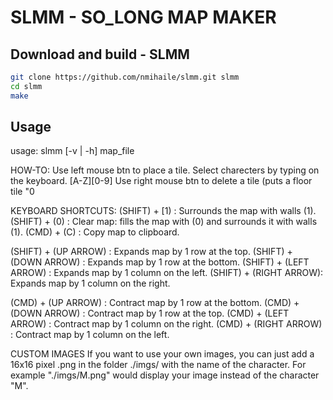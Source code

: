 # SLMM - SO_LONG MAP MAKER

## Download and build - SLMM
```bash
git clone https://github.com/nmihaile/slmm.git slmm
cd slmm
make
```

## Usage
usage: slmm [-v | -h] map_file

HOW-TO:
Use left mouse btn to place a tile.
Select charecters by typing on the keyboard. [A-Z][0-9]
Use right mouse btn to delete a tile (puts a floor tile "0

KEYBOARD SHORTCUTS:
(SHIFT) + [1)          : Surrounds the map with walls (1).
(SHIFT) + (0)          : Clear map: fills the map with (0) and surrounds it with walls (1).
(CMD)   + (C)          : Copy map to clipboard.

(SHIFT) + (UP ARROW)   : Expands map by 1 row at the top.
(SHIFT) + (DOWN ARROW) : Expands map by 1 row at the bottom.
(SHIFT) + (LEFT ARROW) : Expands map by 1 column on the left.
(SHIFT) + (RIGHT ARROW): Expands map by 1 column on the right.

(CMD) + (UP ARROW)     : Contract map by 1 row at the bottom.
(CMD) + (DOWN ARROW)   : Contract map by 1 row at the top.
(CMD) + (LEFT ARROW)   : Contract map by 1 column on the right.
(CMD) + (RIGHT ARROW)  : Contract map by 1 column on the left.


CUSTOM IMAGES
If you want to use your own images, you can just add a 16x16 pixel .png
in the folder ./imgs/ with the name of the character.
For example "./imgs/M.png" would display your image instead of
the character "M".
